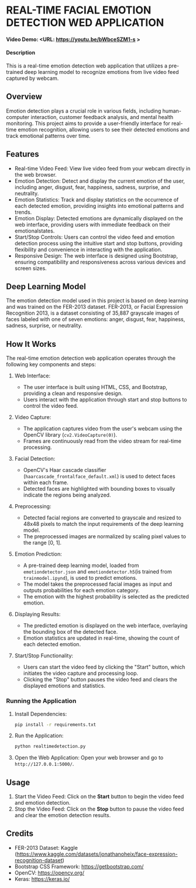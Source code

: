 # REAL-TIME FACIAL EMOTION DETECTION WED APPLICATION

#### Video Demo:  <URL: https://youtu.be/bWbceSZM1-s >

#### Description 

This is a real-time emotion detection web application that utilizes a pre-trained deep learning model to recognize emotions from live video feed captured by webcam.

## Overview

Emotion detection plays a crucial role in various fields, including human-computer interaction, customer feedback analysis, and mental health monitoring. This project aims to provide a user-friendly interface for real-time emotion recognition, allowing users to see their detected emotions and track emotional patterns over time.

## Features

- Real-time Video Feed: View live video feed from your webcam directly in the web browser.
- Emotion Detection: Detect and display the current emotion of the user, including anger, disgust, fear, happiness, sadness, surprise, and neutrality.
- Emotion Statistics: Track and display statistics on the occurrence of each detected emotion, providing insights into emotional patterns and trends.
- Emotion Display: Detected emotions are dynamically displayed on the web interface, providing users with immediate feedback on their emotionalstates.
- Start/Stop Controls: Users can control the video feed and emotion detection process using the intuitive start and stop buttons, providing flexibility and convenience in interacting with the application.
- Responsive Design: The web interface is designed using Bootstrap, ensuring compatibility and responsiveness across various devices and screen sizes.

## Deep Learning Model

The emotion detection model used in this project is based on deep learning and was trained on the FER-2013 dataset. FER-2013, or Facial Expression Recognition 2013, is a dataset consisting of 35,887 grayscale images of faces labeled with one of seven emotions: anger, disgust, fear, happiness, sadness, surprise, or neutrality.

## How It Works

The real-time emotion detection web application operates through the following key components and steps:

1. Web Interface:
    - The user interface is built using HTML, CSS, and Bootstrap, providing a clean and responsive design.
   - Users interact with the application through start and stop buttons to control the video feed.

2. Video Capture:
   - The application captures video from the user's webcam using the OpenCV library (`cv2.VideoCapture(0)`).
   - Frames are continuously read from the video stream for real-time processing.

3. Facial Detection:
   - OpenCV's Haar cascade classifier (`haarcascade_frontalface_default.xml`) is used to detect faces within each frame.
   - Detected faces are highlighted with bounding boxes to visually indicate the regions being analyzed.

4. Preprocessing:
   - Detected facial regions are converted to grayscale and resized to 48x48 pixels to match the input requirements of the deep learning model.
   - The preprocessed images are normalized by scaling pixel values to the range [0, 1].

5. Emotion Prediction:
   - A pre-trained deep learning model, loaded from `emotiondetector.json` and `emotiondetector.h5`(is trained from `trainmodel.ipynd`), is used to predict emotions.
   - The model takes the preprocessed facial images as input and outputs probabilities for each emotion category.
   - The emotion with the highest probability is selected as the predicted emotion.

6. Displaying Results:
   - The predicted emotion is displayed on the web interface, overlaying the bounding box of the detected face.
   - Emotion statistics are updated in real-time, showing the count of each detected emotion.

7. Start/Stop Functionality:
   - Users can start the video feed by clicking the "Start" button, which initiates the video capture and processing loop.
   - Clicking the "Stop" button pauses the video feed and clears the displayed emotions and statistics.

### Running the Application

1. Install Dependencies:
    ```bash
    pip install -r requirements.txt
    ```

2. Run the Application:
    ```bash
    python realtimedetection.py
    ```

3. Open the Web Application:
    Open your web browser and go to `http://127.0.0.1:5000/`.

## Usage

1. Start the Video Feed: Click on the **Start** button to begin the video feed and emotion detection.
2. Stop the Video Feed: Click on the **Stop** button to pause the video feed and clear the emotion detection results.

## Credits

- FER-2013 Dataset: Kaggle (https://www.kaggle.com/datasets/jonathanoheix/face-expression-recognition-dataset)
- Bootstrap CSS Framework: https://getbootstrap.com/
- OpenCV: https://opencv.org/
- Keras: https://keras.io/
